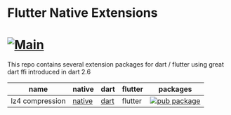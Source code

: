 # Flutter Native Extensions
[![Main](https://github.com/hanabi1224/flutter_native_extensions/actions/workflows/main.yml/badge.svg)](https://github.com/hanabi1224/flutter_native_extensions/actions/workflows/main.yml)
======

This repo contains several extension packages for dart / flutter using great dart ffi introduced in dart 2.6

name | native | dart | flutter | packages |
---|---|---|--|--|
lz4 compression | [native](https://github.com/hanabi1224/flutter_native_extensions/tree/master/src/compression/native_compression) | [dart](https://github.com/hanabi1224/flutter_native_extensions/tree/master/src/compression/dart_native_compression) | flutter | [![pub package](https://img.shields.io/pub/v/dart_native_compression.svg)](https://pub.dev/packages/dart_native_compression)
